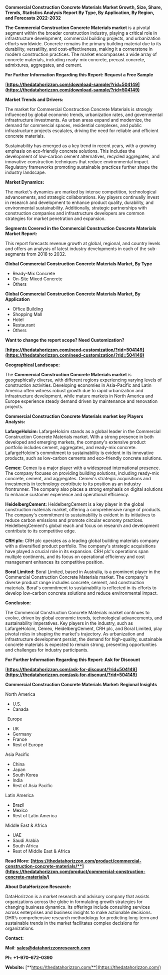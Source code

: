 ﻿**Commercial Construction Concrete Materials  Market Growth, Size, Share, Trends, Statistics Analysis Report By Type, By Application, By Region, and Forecasts 2022-2032**

**The Commercial Construction Concrete Materials market** is a pivotal segment within the broader construction industry, playing a critical role in infrastructure development, commercial building projects, and urbanization efforts worldwide. Concrete remains the primary building material due to its durability, versatility, and cost-effectiveness, making it a cornerstone in modern construction practices. The market encompasses a wide array of concrete materials, including ready-mix concrete, precast concrete, admixtures, aggregates, and cement. 

**For Further Information Regarding this Report: Request a Free Sample**	

[**https://thedatahorizzon.com/download-sample/?rid=504149](https://thedatahorizzon.com/download-sample/?rid=504149)** 

**Market Trends and Drivers:**

The market for Commercial Construction Concrete Materials is strongly influenced by global economic trends, urbanization rates, and governmental infrastructure investments. As urban areas expand and modernize, the demand for commercial spaces, residential complexes, and public infrastructure projects escalates, driving the need for reliable and efficient concrete materials.

Sustainability has emerged as a key trend in recent years, with a growing emphasis on eco-friendly concrete solutions. This includes the development of low-carbon cement alternatives, recycled aggregates, and innovative construction techniques that reduce environmental impact. Regulatory frameworks promoting sustainable practices further shape the industry landscape.

**Market Dynamics:**

The market's dynamics are marked by intense competition, technological advancements, and strategic collaborations. Key players continually invest in research and development to enhance product quality, durability, and environmental sustainability. Additionally, strategic partnerships with construction companies and infrastructure developers are common strategies for market penetration and expansion.

**Segments Covered in the Commercial Construction Concrete Materials Market Report:**

This report forecasts revenue growth at global, regional, and country levels and offers an analysis of latest industry developments in each of the sub-segments from 2018 to 2032.

**Global Commercial Construction Concrete Materials Market, By Type**

- Ready-Mix Concrete
- On-Site Mixed Concrete
- Others

**Global Commercial Construction Concrete Materials Market, By Application**

- Office Building
- Shopping Mall
- Hotel
- Restaurant
- Others

**Want to change the report scope? Need Customization?**

[**https://thedatahorizzon.com/need-customization/?rid=504149](https://thedatahorizzon.com/need-customization/?rid=504149)** 

**Geographical Landscape:**

The **Commercial Construction Concrete Materials market** is geographically diverse, with different regions experiencing varying levels of construction activities. Developing economies in Asia-Pacific and Latin America often witness robust growth due to rapid urbanization and infrastructure development, while mature markets in North America and Europe experience steady demand driven by maintenance and renovation projects.

**Commercial Construction Concrete Materials market key Players Analysis:**

**LafargeHolcim:** LafargeHolcim stands as a global leader in the Commercial Construction Concrete Materials market. With a strong presence in both developed and emerging markets, the company's extensive product portfolio includes cement, aggregates, and ready-mix concrete. LafargeHolcim's commitment to sustainability is evident in its innovative products, such as low-carbon cements and eco-friendly concrete solutions.

**Cemex:** Cemex is a major player with a widespread international presence. The company focuses on providing building solutions, including ready-mix concrete, cement, and aggregates. Cemex's strategic acquisitions and investments in technology contribute to its position as an industry frontrunner. The company also places a strong emphasis on digital solutions to enhance customer experience and operational efficiency.

**HeidelbergCement:** HeidelbergCement is a key player in the global construction materials market, offering a comprehensive range of products. The company's commitment to sustainability is evident in its initiatives to reduce carbon emissions and promote circular economy practices. HeidelbergCement's global reach and focus on research and development contribute to its competitive edge.

**CRH plc:** CRH plc operates as a leading global building materials company with a diversified product portfolio. The company's strategic acquisitions have played a crucial role in its expansion. CRH plc's operations span multiple continents, and its focus on operational efficiency and cost management enhances its competitive position.

**Boral Limited:** Boral Limited, based in Australia, is a prominent player in the Commercial Construction Concrete Materials market. The company's diverse product range includes concrete, cement, and construction materials. Boral's commitment to sustainability is reflected in its efforts to develop low-carbon concrete solutions and reduce environmental impact.

**Conclusion:**

The Commercial Construction Concrete Materials market continues to evolve, driven by global economic trends, technological advancements, and sustainability imperatives. Key players in the industry, such as LafargeHolcim, Cemex, HeidelbergCement, CRH plc, and Boral Limited, play pivotal roles in shaping the market's trajectory. As urbanization and infrastructure development persist, the demand for high-quality, sustainable concrete materials is expected to remain strong, presenting opportunities and challenges for industry participants.

**For Further Information Regarding this Report: Ask for Discount**	

[**https://thedatahorizzon.com/ask-for-discount/?rid=504149](https://thedatahorizzon.com/ask-for-discount/?rid=504149)** 

**Commercial Construction Concrete Materials Market: Regional Insights**

North America

- U.S.
- Canada

` `Europe

- UK
- Germany
- France
- Rest of Europe

Asia Pacific

- China
- Japan
- South Korea
- India
- Rest of Asia Pacific

Latin America

- Brazil
- Mexico
- Rest of Latin America

Middle East & Africa

- UAE
- Saudi Arabia
- South Africa
- Rest of Middle East & Africa

**Read More: [https://thedatahorizzon.com/product/commercial-construction-concrete-materials/**](https://thedatahorizzon.com/product/commercial-construction-concrete-materials/)** 

**About DataHorizzon Research:**

DataHorizzon is a market research and advisory company that assists organizations across the globe in formulating growth strategies for changing business dynamics. Its offerings include consulting services across enterprises and business insights to make actionable decisions. DHR’s comprehensive research methodology for predicting long-term and sustainable trends in the market facilitates complex decisions for organizations.

**Contact:**

**Mail**: [**sales@datahorizzonresearch.com**](mailto:sales@datahorizzonresearch.com)

**Ph**: **+1–970–672–0390**

**Website:** [**https://thedatahorizzon.com/**](https://thedatahorizzon.com/)

